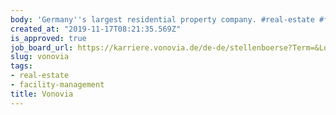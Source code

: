 ```yaml
---
body: 'Germany''s largest residential property company. #real-estate #facility-management'
created_at: "2019-11-17T08:21:35.569Z"
is_approved: true
job_board_url: https://karriere.vonovia.de/de-de/stellenboerse?Term=&Location=Berlin%2C+Germany&LocationLatitude=52.52000659999999&LocationLongitude=13.404953999999975&Radius=&Seniority=&Workspace=
slug: vonovia
tags:
- real-estate
- facility-management
title: Vonovia
---
```

